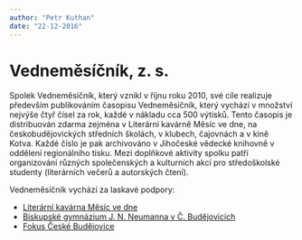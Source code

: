 ```yaml
---
author: "Petr Kuthan"
date: "22-12-2016"
---
```

# Vedneměsíčník, z. s.

Spolek Vedneměsíčník, který vznikl v říjnu roku 2010, své cíle realizuje především publikováním časopisu
Vedneměsíčník, který vychází v množství nejvýše čtyř čísel za rok, každé v nákladu cca 500 výtisků. Tento
časopis je distribuován zdarma zejména v Literární kavárně Měsíc ve dne, na českobudějovických středních
školách, v klubech, čajovnách a v kině Kotva. Každé číslo je pak archivováno v Jihočeské vědecké knihovně v
oddělení regionálního tisku. Mezi doplňkové aktivity spolku patří organizování různých společenských a
kulturních akcí pro středoškolské studenty (literárních večerů a autorských čtení).

Vedneměsíčník vychází za laskavé podpory:

- [Literární kavárna Měsíc ve dne](http://www.mesicvedne.cz)
- [Biskupské gymnázium J. N. Neumanna v Č. Budějovicích](http://www.bigy-cb.cz/bigy/)
- [Fokus České Budějovice](http://www.fokus-cb.cz/)
